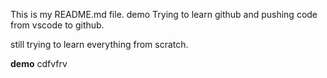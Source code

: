 This is my README.md file.
demo
Trying to learn github and pushing code from vscode to github.

still trying to learn everything from scratch.

**demo**
cdfvfrv
